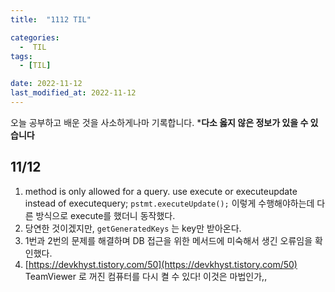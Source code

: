 ```yaml
---
title:  "1112 TIL" 

categories:
  -  TIL
tags:
  - [TIL]

date: 2022-11-12
last_modified_at: 2022-11-12
---
```


오늘 공부하고 배운 것을 사소하게나마 기록합니다. 
***다소 옳지 않은 정보가 있을 수 있습니다**

## 11/12

1. method is only allowed for a query. use execute or executeupdate instead of executequery;
`pstmt.executeUpdate();` 이렇게 수행해야하는데 다른 방식으로 execute를 했더니 동작했다.
2. 당연한 것이겠지만, `getGeneratedKeys` 는 key만 받아온다. 
3. 1번과 2번의 문제를 해결하며 DB 접근을 위한 메서드에 미숙해서 생긴 오류임을 확인했다. 
4. [https://devkhyst.tistory.com/50](https://devkhyst.tistory.com/50)
TeamViewer 로 꺼진 컴퓨터를 다시 켤 수 있다! 이것은 마법인가,,